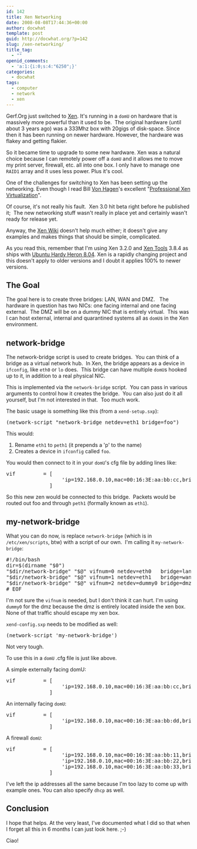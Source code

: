 ```yaml
---
id: 142
title: Xen Networking
date: 2008-08-08T17:44:36+00:00
author: docwhat
template: post
guid: http://docwhat.org/?p=142
slug: /xen-networking/
title_tag:
  - ""
openid_comments:
  - 'a:1:{i:0;s:4:"6250";}'
categories:
  - docwhat
tags:
  - computer
  - network
  - xen
---
```

Gerf.Org just switched to <a title="The Xen Homepage" href="http://www.xen.org/">Xen</a>. It's running in a <code>domU</code> on hardware that is massively more powerful than it used to be.  The original hardware (until about 3 years ago) was a 333Mhz box with 20gigs of disk-space. Since then it has been running on newer hardware.  However, the hardware was flakey and getting flakier.

So it became time to upgrade to some new hardware.  Xen was a natural choice because I can remotely power off a <code>domU</code> and it allows me to move my print server, firewall, etc. all into one box.  I only have to manage one <code>RAID1</code> array and it uses less power.  Plus it's cool.

One of the challenges for switching to Xen has been setting up the networking. Even though I read Bill <a title="Bill von Hagen's web site" href="http://www.vonhagen.org/">Von Hagen</a>'s excellent "<a name="evtst|a|0470138114" href="http://www.amazon.com/Professional-Xen-Virtualization-William-Hagen/dp/0470138114%3FSubscriptionId%3D02E5W5871AJF7PMMMS82%26tag%3Dws%26linkCode%3Dxm2%26camp%3D2025%26creative%3D165953%26creativeASIN%3D0470138114">Professional Xen Virtualization</a>".

<!-- more -->Of course, it's not really his fault.  Xen 3.0 hit beta right before he published it;  The new networking stuff wasn't really in place yet and certainly wasn't ready for release yet.

Anyway, the <a href="http://wiki.xensource.com/xenwiki/XenNetworking">Xen Wiki</a> doesn't help much either; it doesn't give any examples and makes things that should be simple, complicated.

As you read this, remember that I'm using Xen 3.2.0 and <a href="http://www.xen-tools.org/software/xen-tools/">Xen Tools</a> 3.8.4 as ships with <a href="http://releases.ubuntu.com/releases/8.04/">Ubuntu Hardy Heron 8.04</a>. Xen is a rapidly changing project and this doesn't apply to older versions and I doubt it applies 100% to newer versions.
<h2>The Goal</h2>
The goal here is to create three bridges: LAN, WAN and DMZ.   The hardware in question has two NICs: one facing internal and one facing external.  The DMZ will be on a dummy NIC that is entirely virtual.  This was I can host external, internal and quarantined systems all as <code>domU</code>s in the Xen environment.
<h2>network-bridge</h2>
The network-bridge script is used to create bridges.  You can think of a bridge as a virtual network hub.  In Xen, the bridge appears as a device in <code>ifconfig</code>, like <code>eth0</code> or <code>lo</code> does.  This bridge can have multiple <code>domU</code>s hooked up to it, in addition to a real physical NIC.

This is implemented via the <code>network-bridge</code> script.  You can pass in various arguments to control how it creates the bridge.  You can also just do it all yourself, but I'm not interested in that.  Too much work.

The basic usage is something like this (from a <code>xend-setup.sxp</code>):
<pre>(network-script "network-bridge netdev=eth1 bridge=foo")</pre>
This would:
<ol>
	<li>Rename <code>eth1</code> to <code>peth1</code> (it prepends a 'p' to the name)</li>
	<li>Creates a device in <code>ifconfig</code> called <code>foo</code>.</li>
</ol>
You would then connect to it in your <code>domU</code>'s cfg file by adding lines like:
<pre>vif         = [
                  'ip=192.168.0.10,mac=00:16:3E:aa:bb:cc,bridge=foo'
              ]</pre>
So this new zen would be connected to this bridge.  Packets would be routed out foo and through <code>peth1</code> (formally known as <code>eth1</code>).
<h2>my-network-bridge</h2>
What you can do now, is replace <code>network-bridge</code> (which is in <code>/etc/xen/scripts</code>, btw) with a script of our own.  I'm calling it <code>my-network-bridge</code>:
<pre>#!/bin/bash
dir=$(dirname "$0")
"$dir/network-bridge" "$@" vifnum=0 netdev=eth0   bridge=lan
"$dir/network-bridge" "$@" vifnum=1 netdev=eth1   bridge=wan
"$dir/network-bridge" "$@" vifnum=2 netdev=dummy0 bridge=dmz
# EOF</pre>
I'm not sure the <code>vifnum</code> is needed, but I don't think it can hurt.  I'm using <code>dummy0</code> for the dmz because the dmz is entirely located inside the xen box.  None of that traffic should escape my xen box.

<code>xend-config.sxp</code> needs to be modified as well:
<pre>(network-script 'my-network-bridge')</pre>
Not very tough.

To use this in a <code>domU</code> .cfg file is just like above.

A simple externally facing domU:
<pre>vif         = [
                  'ip=192.168.0.10,mac=00:16:3E:aa:bb:cc,bridge=wan'
              ]</pre>
An internally facing <code>domU</code>:
<pre>vif         = [
                  'ip=192.168.0.10,mac=00:16:3E:aa:bb:dd,bridge=lan'
              ]</pre>
A firewall <code>domU</code>:
<pre>vif         = [
                  'ip=192.168.0.10,mac=00:16:3E:aa:bb:11,bridge=wan',
                  'ip=192.168.0.10,mac=00:16:3E:aa:bb:22,bridge=lan',
                  'ip=192.168.0.10,mac=00:16:3E:aa:bb:33,bridge=dmz',
              ]</pre>
I've left the ip addresses all the same because I'm too lazy to come up with example ones.  You can also specify <code>dhcp</code> as well.
<h2>Conclusion</h2>
I hope that helps.  At the very least, I've documented what I did so that when I forget all this in 6 months I can just look here. ;-)

Ciao!